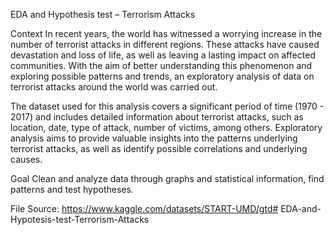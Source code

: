 EDA and Hypothesis test – Terrorism Attacks

Context
In recent years, the world has witnessed a worrying increase in the number of terrorist attacks in different regions. These attacks have caused devastation and loss of life, as well as leaving a lasting impact on affected communities. With the aim of better understanding this phenomenon and exploring possible patterns and trends, an exploratory analysis of data on terrorist attacks around the world was carried out.

The dataset used for this analysis covers a significant period of time (1970 - 2017) and includes detailed information about terrorist attacks, such as location, date, type of attack, number of victims, among others. Exploratory analysis aims to provide valuable insights into the patterns underlying terrorist attacks, as well as identify possible correlations and underlying causes.

Goal
Clean and analyze data through graphs and statistical information, find patterns and test hypotheses.

File Source:
https://www.kaggle.com/datasets/START-UMD/gtd# EDA-and-Hypotesis-test-Terrorism-Attacks
